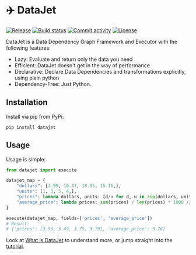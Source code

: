 # ✈️ DataJet 

[![Release](https://img.shields.io/github/v/release/bmritz/datajet)](https://img.shields.io/github/v/release/bmritz/datajet)
[![Build status](https://img.shields.io/github/workflow/status/bmritz/datajet/merge-to-main)](https://img.shields.io/github/workflow/status/bmritz/datajet/merge-to-main)
[![Commit activity](https://img.shields.io/github/commit-activity/m/bmritz/datajet)](https://img.shields.io/github/commit-activity/m/bmritz/datajet)
[![License](https://img.shields.io/github/license/bmritz/datajet)](https://img.shields.io/github/license/bmritz/datajet)

DataJet is a Data Dependency Graph Framework and Executor with the following features:

- Lazy: Evaluate and return only the data you need
- Efficient: DataJet doesn't get in the way of performance
- Declarative: Declare Data Dependencies and transformations explicitly, using plain python
- Dependency-Free: Just Python. 

## Installation
Install via pip from PyPi:
```shell
pip install datajet
```

## Usage
Usage is simple:

```python
from datajet import execute

datajet_map = {
    "dollars": [3.99, 10.47, 18.95, 15.16,],
    "units": [1, 3, 5, 4,],
    "prices": lambda dollars, units: [d/u for d, u in zip(dollars, units)],
    "average_price": lambda prices: sum(prices) / len(prices) * 1000 // 10 / 100
}

execute(datajet_map, fields=['prices', 'average_price'])
# Result: 
# {'prices': [3.99, 3.49, 3.79, 3.79], 'average_price': 3.76}
```

Look at [What is DataJet](./what-is-datajet.md) to understand more, or jump straight into the [tutorial](./tutorial.md).
